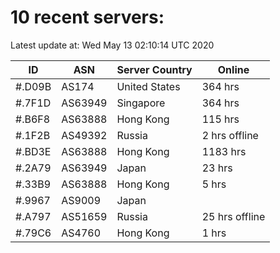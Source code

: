# 10 recent servers:

Latest update at: Wed May 13 02:10:14 UTC 2020

| ID | ASN | Server Country | Online |
| -- | --- | -------------- | ------ |
| #.D09B | AS174 | United States | 364 hrs |
| #.7F1D | AS63949 | Singapore | 364 hrs |
| #.B6F8 | AS63888 | Hong Kong | 115 hrs |
| #.1F2B | AS49392 | Russia | 2 hrs offline |
| #.BD3E | AS63888 | Hong Kong | 1183 hrs |
| #.2A79 | AS63949 | Japan | 23 hrs |
| #.33B9 | AS63888 | Hong Kong | 5 hrs |
| #.9967 | AS9009 | Japan | |
| #.A797 | AS51659 | Russia | 25 hrs offline |
| #.79C6 | AS4760 | Hong Kong | 1 hrs |

